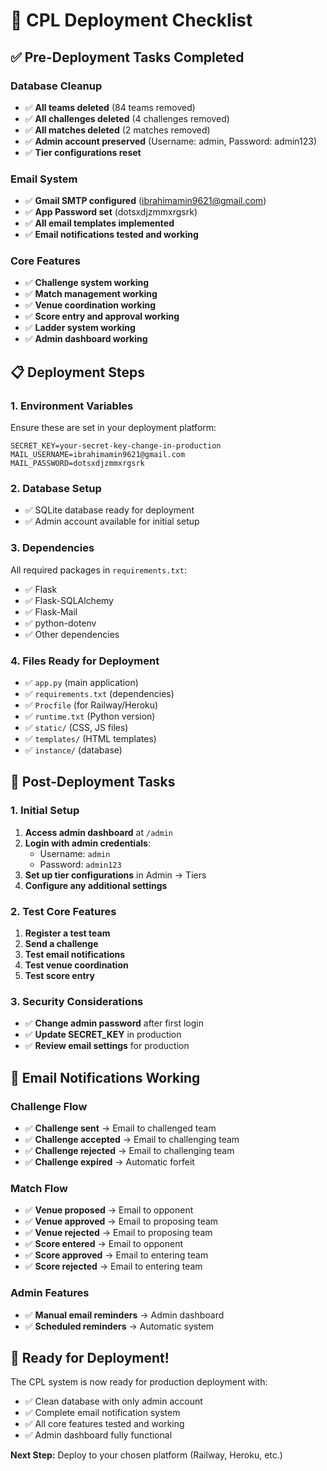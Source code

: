 # 🚀 CPL Deployment Checklist

## ✅ Pre-Deployment Tasks Completed

### Database Cleanup
- ✅ **All teams deleted** (84 teams removed)
- ✅ **All challenges deleted** (4 challenges removed)
- ✅ **All matches deleted** (2 matches removed)
- ✅ **Admin account preserved** (Username: admin, Password: admin123)
- ✅ **Tier configurations reset**

### Email System
- ✅ **Gmail SMTP configured** (ibrahimamin9621@gmail.com)
- ✅ **App Password set** (dotsxdjzmmxrgsrk)
- ✅ **All email templates implemented**
- ✅ **Email notifications tested and working**

### Core Features
- ✅ **Challenge system working**
- ✅ **Match management working**
- ✅ **Venue coordination working**
- ✅ **Score entry and approval working**
- ✅ **Ladder system working**
- ✅ **Admin dashboard working**

## 📋 Deployment Steps

### 1. Environment Variables
Ensure these are set in your deployment platform:
```
SECRET_KEY=your-secret-key-change-in-production
MAIL_USERNAME=ibrahimamin9621@gmail.com
MAIL_PASSWORD=dotsxdjzmmxrgsrk
```

### 2. Database Setup
- ✅ SQLite database ready for deployment
- ✅ Admin account available for initial setup

### 3. Dependencies
All required packages in `requirements.txt`:
- ✅ Flask
- ✅ Flask-SQLAlchemy
- ✅ Flask-Mail
- ✅ python-dotenv
- ✅ Other dependencies

### 4. Files Ready for Deployment
- ✅ `app.py` (main application)
- ✅ `requirements.txt` (dependencies)
- ✅ `Procfile` (for Railway/Heroku)
- ✅ `runtime.txt` (Python version)
- ✅ `static/` (CSS, JS files)
- ✅ `templates/` (HTML templates)
- ✅ `instance/` (database)

## 🔧 Post-Deployment Tasks

### 1. Initial Setup
1. **Access admin dashboard** at `/admin`
2. **Login with admin credentials**:
   - Username: `admin`
   - Password: `admin123`
3. **Set up tier configurations** in Admin → Tiers
4. **Configure any additional settings**

### 2. Test Core Features
1. **Register a test team**
2. **Send a challenge**
3. **Test email notifications**
4. **Test venue coordination**
5. **Test score entry**

### 3. Security Considerations
- ✅ **Change admin password** after first login
- ✅ **Update SECRET_KEY** in production
- ✅ **Review email settings** for production

## 📧 Email Notifications Working

### Challenge Flow
- ✅ **Challenge sent** → Email to challenged team
- ✅ **Challenge accepted** → Email to challenging team
- ✅ **Challenge rejected** → Email to challenging team
- ✅ **Challenge expired** → Automatic forfeit

### Match Flow
- ✅ **Venue proposed** → Email to opponent
- ✅ **Venue approved** → Email to proposing team
- ✅ **Venue rejected** → Email to proposing team
- ✅ **Score entered** → Email to opponent
- ✅ **Score approved** → Email to entering team
- ✅ **Score rejected** → Email to entering team

### Admin Features
- ✅ **Manual email reminders** → Admin dashboard
- ✅ **Scheduled reminders** → Automatic system

## 🎯 Ready for Deployment!

The CPL system is now ready for production deployment with:
- ✅ Clean database with only admin account
- ✅ Complete email notification system
- ✅ All core features tested and working
- ✅ Admin dashboard fully functional

**Next Step:** Deploy to your chosen platform (Railway, Heroku, etc.) 